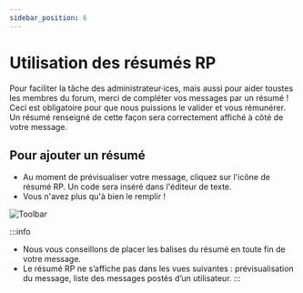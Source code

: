 ```yaml
---
sidebar_position: 6
---
```


# Utilisation des résumés RP

Pour faciliter la tâche des administrateur·ices, mais aussi pour aider toustes les membres du forum, merci de compléter vos messages par un résumé ! 
Ceci est obligatoire pour que nous puissions le valider et vous rémunérer. Un résumé renseigné de cette façon sera correctement affiché à côté de votre message.

## Pour ajouter un résumé
- Au moment de prévisualiser votre message, cliquez sur l'icône de résumé RP. Un code sera inséré dans l'éditeur de texte.
- Vous n'avez plus qu'à bien le remplir !

![Toolbar](/img/tutoriels/resume/toolbar.png)

:::info
- Nous vous conseillons de placer les balises du résumé en toute fin de votre message.
- Le résumé RP ne s’affiche pas dans les vues suivantes : prévisualisation du message, liste des messages postés d’un utilisateur. 
:::